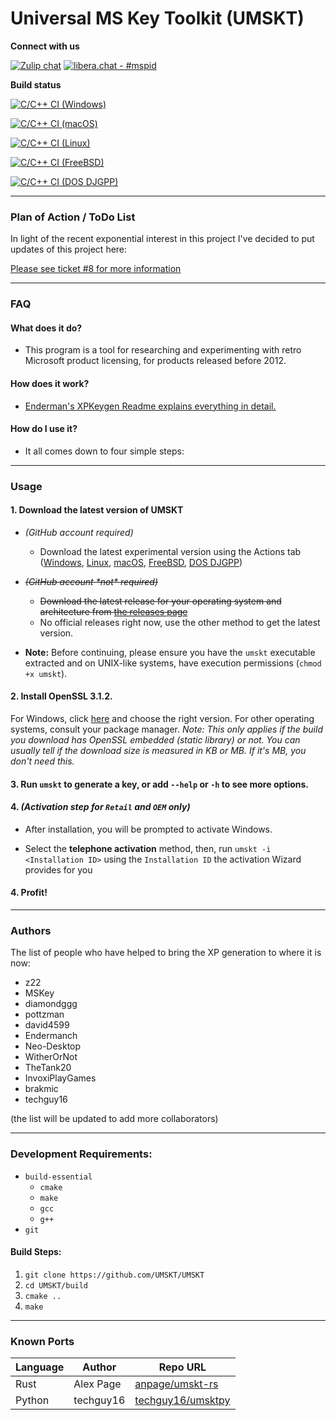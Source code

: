 # Universal MS Key Toolkit (UMSKT)

**Connect with us**

[![Zulip chat](https://img.shields.io/badge/zulip-join_chat-brightgreen.svg)](https://umskt.zulipchat.com)
[![libera.chat - #mspid](https://img.shields.io/badge/libera.chat-%23mspid-brightgreen)](https://web.libera.chat/gamja/?nick=Guest?#mspid)

**Build status**

[![C/C++ CI (Windows)](https://github.com/UMSKT/UMSKT/actions/workflows/windows.yml/badge.svg)](../../actions/workflows/windows.yml)

[![C/C++ CI (macOS)](https://github.com/UMSKT/UMSKT/actions/workflows/macos.yml/badge.svg)](../../actions/workflows/macos.yml)

[![C/C++ CI (Linux)](https://github.com/UMSKT/UMSKT/actions/workflows/linux.yml/badge.svg)](../../actions/workflows/linux.yml)

[![C/C++ CI (FreeBSD)](https://github.com/UMSKT/UMSKT/actions/workflows/freebsd.yml/badge.svg)](../../actions/workflows/freebsd.yml)

[![C/C++ CI (DOS DJGPP)](https://github.com/UMSKT/UMSKT/actions/workflows/dos-djgpp.yml/badge.svg)](../../actions/workflows/dos-djgpp.yml)

------

### Plan of Action / ToDo List

In light of the recent exponential interest in this project I've decided to put updates of this project here:

[Please see ticket #8 for more information](https://github.com/UMSKT/UMSKT/issues/8)

------

### **FAQ**

#### **What does it do?**

* This program is a tool for researching and experimenting with retro Microsoft product licensing, for products released before 2012.

#### **How does it work?**

* [Enderman's XPKeygen Readme explains everything in detail.](https://github.com/Endermanch/XPKeygen)

#### **How do I use it?**

* It all comes down to four simple steps:

------

### **Usage**
#### 1. Download the latest version of UMSKT

* *(GitHub account required)*
    * Download the latest experimental version using the Actions tab ([Windows](../../actions/workflows/windows.yml?query=branch%3Amaster+is%3Asuccess), [Linux](../../actions/workflows/linux.yml?query=branch%3Amaster+is%3Asuccess), [macOS](../../actions/workflows/macos.yml?query=branch%3Amaster+is%3Asuccess), [FreeBSD](../../actions/workflows/freebsd.yml?query=branch%3Amaster+is%3Asuccess), [DOS DJGPP](../../actions/workflows/dos-djgpp.yml?query=branch%3Amaster+is%3Asuccess))


* ~~*(GitHub account \*not\* required)*~~
    * ~~Download the latest release for your operating system and architecture from [the releases page](../../releases)~~
    * No official releases right now, use the other method to get the latest version.

* **Note:** Before continuing, please ensure you have the `umskt` executable extracted and on UNIX-like systems, have execution permissions (`chmod +x umskt`).

#### 2. Install OpenSSL 3.1.2. 
For Windows, click [here](https://slproweb.com/products/Win32OpenSSL.html) and choose the right version. For other operating systems, consult your package manager.
*Note: This only applies if the build you download has OpenSSL embedded (static library) or not. You can usually tell if the download size is measured in KB or MB. If it's MB, you don't need this.*

#### 3. Run `umskt` to generate a key, or add `--help` or `-h` to see more options.

#### 4. *(Activation step for `Retail` and `OEM` only)*
* After installation, you will be prompted to activate Windows.


* Select the **telephone activation** method, then, run `umskt -i <Installation ID>` using the `Installation ID` the activation Wizard provides for you

#### 4. Profit!


------


### Authors
The list of people who have helped to bring the XP generation to where it is now:
* z22
* MSKey
* diamondggg
* pottzman
* david4599
* Endermanch
* Neo-Desktop
* WitherOrNot
* TheTank20
* InvoxiPlayGames
* brakmic
* techguy16

(the list will be updated to add more collaborators)

------

### **Development Requirements:**

* `build-essential`
  * `cmake`
  * `make`
  * `gcc`
  * `g++`
* `git`

#### Build Steps:

1. `git clone https://github.com/UMSKT/UMSKT`
2. `cd UMSKT/build`
3. `cmake ..`
4. `make`


-----

### **Known Ports**

| Language | Author    | Repo URL                                                  |
|----------|-----------|-----------------------------------------------------------|
| Rust     | Alex Page | [anpage/umskt-rs](https://github.com/anpage/umskt-rs)     |
| Python   | techguy16 | [techguy16/umsktpy](https://github.com/techguy16/umsktpy) |
